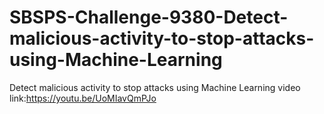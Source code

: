 # SBSPS-Challenge-9380-Detect-malicious-activity-to-stop-attacks-using-Machine-Learning
Detect malicious activity to stop attacks using Machine Learning
video link:https://youtu.be/UoMIavQmPJo
